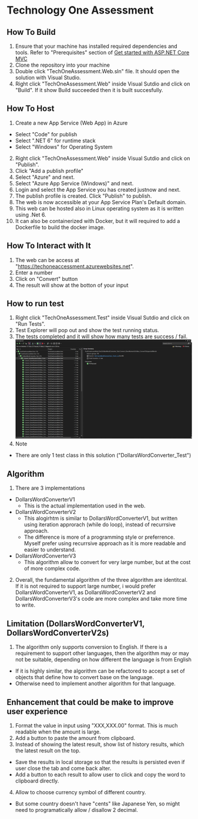 # Technology One Assessment
## How To Build
1. Ensure that your machine has installed required dependencies and tools. Refer to "Prerequisites" section of [Get started with ASP.NET Core MVC](https://learn.microsoft.com/en-us/aspnet/core/tutorials/choose-web-ui?view=aspnetcore-6.0)
2. Clone the repository into your machine
3. Double click "TechOneAssessment.Web.sln" file. It should open the solution with Visual Studio.
4. Right click "TechOneAssessment.Web" inside Visual Sutdio and click on "Build". If it show Build succeeded then it is built succesfully.

## How To Host
1. Create a new App Service (Web App) in Azure
- Select "Code" for publish
- Select ".NET 6" for runtime stack
- Select "Windows" for Operating System
2. Right click "TechOneAssessment.Web" inside Visual Sutdio and click on "Publish".
3. Click "Add a publish profile"
4. Select "Azure" and next.
5. Select "Azure App Service (Windows)" and next.
6. Login and select the App Service you has created justnow and next.
7. The publish profile is created. Click "Publish" to publish.
8. The web is now accessible at your App Service Plan's Default domain.
9. This web can be hosted also in Linux operating system as it is written using .Net 6. 
10. It can also be containerized with Docker, but it will required to add a Dockerfile to build the docker image.

## How To Interact with It
1. The web can be access at "https://techoneaccessment.azurewebsites.net".
2. Enter a number
3. Click on "Convert" button
4. The result will show at the botton of your input

## How to run test
1. Right click "TechOneAssessment.Test" inside Visual Sutdio and click on "Run Tests".
2. Test Explorer will pop out and show the test running status.
3. The tests completed and it will show how many tests are success / fail.
![alt text](UnitTestResult.png)
4. Note
- There are only 1 test class in this solution ("DollarsWordConverter_Test")

## Algorithm
1. There are 3 implementations
- DollarsWordConverterV1
  - This is the actual implementation used in the web.
- DollarsWordConverterV2
  - This alogirhtm is similar to DollarsWordConverterV1, but written using iteration approrach (while do loop), instead of recurrsive approach.
  - The difference is more of a programming style or preferrence. Myself prefer using recurrsive approach as it is more readable and easier to understand.
- DollarsWordConverterV3
  - This algorithm allow to convert for very large number, but at the cost of more complex code.
2. Overall, the fundamental algorithm of the three algorithm are identitcal. If it is not required to support large number, i would prefer DollarsWordConverterV1, as DollarsWordConverterV2 and DollarsWordConverterV3's code are more complex and take more time to write.

## Limitation (DollarsWordConverterV1, DollarsWordConverterV2s)
1. The algorithm only supports conversion to English. If there is a requirement to support other languages, then the algorithm may or may not be suitable, depending on how different the language is from English
- If it is highly similar, the algorithm  can be refactored to accept a set of objects that define how to convert base on the language.
- Otherwise need to implement another algorithm for that language.

## Enhancement that could be make to improve user experience
1. Format the value in input using "XXX,XXX.00" format. This is much readable when the amount is large.
2. Add a button to paste the amount from clipboard.
3. Instead of showing the latest result, show list of history results, which the latest result on the top.
- Save the results in local storage so that the results is persisted even if user close the tab and come back alter.
- Add a button to each result to allow user to click and copy the word to clipboard directly.
4. Allow to choose currency symbol of different country.
- But some country doesn't have "cents" like Japanese Yen, so might need to programatically allow / disallow 2 decimal.